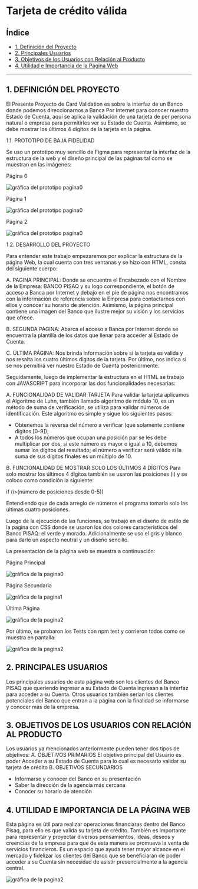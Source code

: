 # Tarjeta de crédito válida

## Índice

* [1. Definición del Proyecto](#1-definición-del-proyecto)
* [2. Principales Usuarios](#2-principales-usuarios)
* [3. Objetivos de los Usuarios con Relación al Producto](#3-objetivos-de-los-usuarios-con-relación-al-producto)
* [4. Utilidad e Importancia de la Página Web](#4-utilidad-e-importancia-de-la-página-web)

***

## 1. DEFINICIÓN DEL PROYECTO

El Presente Proyecto de Card Validation es sobre la interfaz de un Banco donde podemos direccionarnos a Banca Por Internet para conocer nuestro Estado de Cuenta, aquí se aplica la validación de una tarjeta de per persona natural o empresa para permitirles ver su Estado de Cuenta. Asimismo, se debe mostrar los últimos 4 dígitos de la tarjeta en la página. 

1.1.	PROTOTIPO DE BAJA FIDELIDAD

Se uso un prototipo muy sencillo de Figma para representar la interfaz de la estructura de la web y el diseño principal de las páginas tal como se muestran en las imágenes:

Página 0

![gráfica del prototipo pagina0](imagen0.png)

Página 1

![gráfica del prototipo pagina0](pagina1.jpg)

Página 2

![gráfica del prototipo pagina0](pagina2.jpg) 

1.2.	DESARROLLO DEL PROYECTO

Para entender este trabajo empezaremos por explicar la estructura de la página Web, la cual cuenta con tres ventanas y se hizo con HTML, consta del siguiente cuerpo:

A.	PAGINA PRINCIPAL: Donde se encuentra el Encabezado con el Nombre de la Empresa: BANCO PISAQ y su logo correspondiente, el botón de acceso a Banca por Internet y debajo en el pie de página nos encontramos con la información de referencia sobre la Empresa para contactarnos con ellos y conocer su horario de atención. Asimismo, la página principal contiene una imagen del Banco que ilustre mejor su visión y los servicios que ofrece.

B.	SEGUNDA PÁGINA: Abarca el acceso a Banca por Internet donde se encuentra la plantilla de los datos que llenar para acceder al Estado de Cuenta.

C.	ÚLTIMA PÁGINA: Nos brinda información sobre si la tarjeta es valida y nos resalta los cuatro últimos dígitos de la tarjeta. Por último, nos indica si se nos permitirá ver nuestro Estado de Cuenta posteriormente.

Seguidamente, luego de implementar la estructura en el HTML se trabajo con JAVASCRIPT para incorporar las dos funcionalidades necesarias:

A.	FUNCIONALIDAD DE VALIDAR TARJETA
Para validar la tarjeta aplicamos el Algoritmo de Luhn, también llamado algoritmo de módulo 10, es un método de suma de verificación, se utiliza para validar números de identificación. Este algoritmo es simple y sigue los siguientes pasos:

*	Obtenemos la reversa del número a verificar (que solamente contiene dígitos [0-9]); 
*	A todos los números que ocupan una posición par se les debe multiplicar por dos, si este número es mayor o igual a 10, debemos sumar los dígitos del resultado; el número a verificar será válido si la suma de sus dígitos finales es un múltiplo de 10.

B.	FUNCIONALIDAD DE MOSTRAR SOLO LOS ÚLTIMOS 4 DÍGITOS
Para solo mostrar los últimos 4 dígitos también se usaron las posiciones (i) y se coloco como condición la siguiente:

if (i>(número de posiciones desde 0-5))

Entendiendo que de cada arreglo de números el programa tomaría solo las últimas cuatro posiciones.

Luego de la ejecución de las funciones, se trabajó en el diseño de estilo de la pagina con CSS donde se usaron los dos colores característicos del Banco PISAQ: el verde y morado. Adicionalmente se uso el gris y blanco para darle un aspecto neutral y un diseño sencillo.

La presentación de la página web se muestra a continuación:

Página Principal

![gráfica de la pagina0](pagina3.jpg)

Página Secundaria

![gráfica de la pagina1](pagina4.jpg)

Última Página

![gráfica de la pagina2](pagina5.jpg) 

Por último, se probaron los Tests con npm test y corrieron todos como se muestra en pantalla:

![gráfica de la pagina2](test.jpg) 

## 2. PRINCIPALES USUARIOS

Los principales usuarios de esta página web son los clientes del Banco PISAQ que queriendo ingresar a su Estado de Cuenta ingresan a la interfaz para acceder a su Cuenta. Otros usuarios también serían los clientes potenciales del Banco que entran a la página con la finalidad se informarse y conocer más de la empresa. 

## 3. OBJETIVOS DE LOS USUARIOS CON RELACIÓN AL PRODUCTO

Los usuarios ya mencionados anteriormente pueden tener dos tipos de objetivos:
A.	OBJETIVOS PRIMARIOS
El objetivo principal del Usuario es poder Acceder a su Estado de Cuenta para lo cual es necesario validar su tarjeta de crédito
B.	OBJETIVOS SECUNDARIOS
*	Informarse y conocer del Banco en su presentación
*	Saber la dirección de la agencia más cercana
*	Conocer su horario de atención


## 4. UTILIDAD E IMPORTANCIA DE LA PÁGINA WEB

Esta página es útil para realizar operaciones financiaras dentro del Banco Pisaq, para ello es que valida su tarjeta de crédito. También es importante para representar y proyectar diversos pensamientos, ideas, deseos y creencias de la empresa para que de esta manera se promueva la venta de servicios financieros. 
Es un espacio que ayuda tener mayor alcance en el mercado y fidelizar los clientes del Banco que se beneficiaran de poder acceder a su Cuenta sin necesidad de asistir presencialmente a la agencia central.

![gráfica de la pagina2](https://elcomercio.pe/resizer/Qg2q3p2xigsAoB8vwmCcl877T-M=/580x330/smart/filters:format(jpeg):quality(75)/cloudfront-us-east-1.images.arcpublishing.com/elcomercio/UEENUT6R7JF35LGIH3WF5TF7JU.jpg) 
